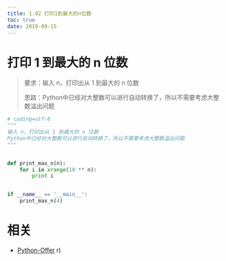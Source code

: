 ```yaml
---
title: 1.02 打印1到最大的n位数
toc: true
date: 2019-09-15
---
```


# 打印 1 到最大的 n 位数


> 要求：输入 n，打印出从 1 到最大的 n 位数
>
> 思路：Python中已经对大整数可以进行自动转换了，所以不需要考虑大整数溢出问题

```python
# coding=utf-8
"""
输入 n，打印出从 1 到最大的 n 位数
Python中已经对大整数可以进行自动转换了，所以不需要考虑大整数溢出问题
"""


def print_max_n(n):
    for i in xrange(10 ** n):
        print i


if __name__ == '__main__':
    print_max_n(4)

```



# 相关

- [Python-Offer](https://github.com/JushuangQiao/Python-Offer)
r)
